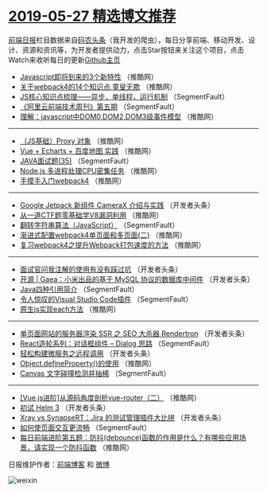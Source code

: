 # [2019-05-27 精选博文推荐](http://hao.caibaojian.com/date/2019/05/27)

[前端日报](http://caibaojian.com/c/news)栏目数据来自[码农头条](http://hao.caibaojian.com/)（我开发的爬虫），每日分享前端、移动开发、设计、资源和资讯等，为开发者提供动力，点击Star按钮来关注这个项目，点击Watch来收听每日的更新[Github主页](https://github.com/kujian/frontendDaily)
* [Javascript即将到来的3个新特性](http://hao.caibaojian.com/112683.html) （推酷网）
* [关于webpack4的14个知识点,童叟无欺](http://hao.caibaojian.com/112678.html) （推酷网）
* [JS核心知识点梳理——异步，单线程，运行机制](http://hao.caibaojian.com/112643.html) （SegmentFault）
* [《阿里云前端技术周刊》第五期](http://hao.caibaojian.com/112633.html) （SegmentFault）
* [理解：javascript中DOM0,DOM2,DOM3级事件模型](http://hao.caibaojian.com/112666.html) （推酷网）

***
* [（JS基础）Proxy 对象](http://hao.caibaojian.com/112677.html) （推酷网）
* [Vue + Echarts + 百度地图 实践](http://hao.caibaojian.com/112667.html) （推酷网）
* [JAVA面试题(35)](http://hao.caibaojian.com/112634.html) （SegmentFault）
* [Node.js 多进程处理CPU密集任务](http://hao.caibaojian.com/112680.html) （推酷网）
* [手摸手入门webpack4](http://hao.caibaojian.com/112671.html) （推酷网）

***
* [Google Jetpack 新组件 CameraX 介绍与实践](http://hao.caibaojian.com/112661.html) （开发者头条）
* [从一道CTF题零基础学V8漏洞利用](http://hao.caibaojian.com/112684.html) （推酷网）
* [翻转字符串算法（JavaScript）](http://hao.caibaojian.com/112642.html) （SegmentFault）
* [渐进式配置webpack4单页面和多页面(二)](http://hao.caibaojian.com/112675.html) （推酷网）
* [复习webpack4之提升Webpack打包速度的方法](http://hao.caibaojian.com/112676.html) （推酷网）

***
* [面试官问我注解的使用有没有踩过坑](http://hao.caibaojian.com/112655.html) （开发者头条）
* [开源 | Gaea：小米出品的基于 MySQL 协议的数据库中间件](http://hao.caibaojian.com/112645.html) （开发者头条）
* [Java四种引用简介](http://hao.caibaojian.com/112637.html) （SegmentFault）
* [令人惊叹的Visual Studio Code插件](http://hao.caibaojian.com/112638.html) （SegmentFault）
* [原生js实现each方法](http://hao.caibaojian.com/112670.html) （推酷网）

***
* [单页面网站的服务器渲染 SSR 之 SEO 大杀器 Rendertron](http://hao.caibaojian.com/112660.html) （开发者头条）
* [React造轮系列：对话框组件 &#8211; Dialog 思路](http://hao.caibaojian.com/112639.html) （SegmentFault）
* [轻松构建微服务之远程调用](http://hao.caibaojian.com/112650.html) （开发者头条）
* [Object.defineProperty()的使用](http://hao.caibaojian.com/112682.html) （推酷网）
* [Canvas 文字碰撞检测并抽稀](http://hao.caibaojian.com/112640.html) （SegmentFault）

***
* [[Vue.js进阶]从源码角度剖析vue-router（二）](http://hao.caibaojian.com/112672.html) （推酷网）
* [初试 Helm 3](http://hao.caibaojian.com/112651.html) （开发者头条）
* [Xray vs SynapseRT：Jira 的测试管理插件大比拼](http://hao.caibaojian.com/112662.html) （开发者头条）
* [如何使页面交互更流畅](http://hao.caibaojian.com/112641.html) （SegmentFault）
* [每日前端进阶第五题：防抖(debounce)函数的作用是什么？有哪些应用场景，请实现一个防抖函数](http://hao.caibaojian.com/112673.html) （推酷网）

日报维护作者：[前端博客](http://caibaojian.com/) 和 [微博](http://caibaojian.com/go/weibo)

![weixin](https://user-images.githubusercontent.com/3055447/38468989-651132ac-3b80-11e8-8e6b-15122322a9d7.png)